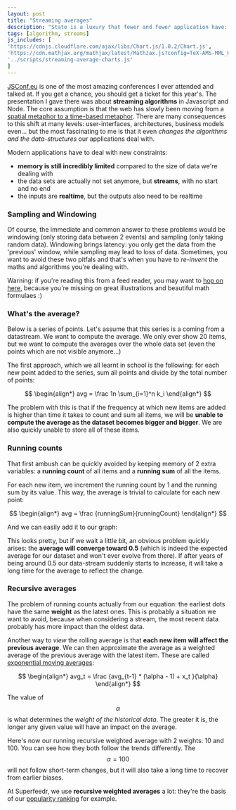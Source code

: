```yaml
---
layout: post
title: "Streaming averages"
description: "State is a luxury that fewer and fewer application have: the data changes faster than it takes to iterate over it, it does not fit in memory and yet, we need simple things like averages to always be up to date. "
tags: [algorithm, streams]
js_includes: [
'https://cdnjs.cloudflare.com/ajax/libs/Chart.js/1.0.2/Chart.js',
'https://cdn.mathjax.org/mathjax/latest/MathJax.js?config=TeX-AMS-MML_HTMLorMML',
'../scripts/streaming-average-charts.js'
]
---
```



[JSConf.eu](http://jsconf.eu/) is one of the most amazing conferences I ever attended and talked at. If you get a chance, you should get a ticket for this year's. The presentation I gave there was about **streaming algorithms** in Javascript and Node. The core assumption is that the web has slowly been moving from a [spatial metaphor to a time-based metaphor](http://www.ouvre-boite.com/space-to-time/). There are many consequences to this shift at many levels: user-interfaces, architectures, business models even... but the most fascinating to me is that it even *changes the algorithms and the data-structures* our applications deal with.

Modern applications have to deal with new constraints:

* **memory is still incredibly limited** compared to the size of data we're dealing with
* the data sets are actually not set anymore, but **streams**, with no start and no end
* the inputs are **realtime**, but the outputs also need to be realtime

### Sampling and Windowing

Of course, the immediate and common answer to these problems would be windowing (only storing data between 2 events) and sampling (only taking random data). Windowing brings latency: you only get the data from the 'previous' window, while sampling may lead to loss of data. Sometimes, you want to avoid these two pitfals and that's when you have to *re-invent* the maths and algorithms you're dealing with.

Warning: if you're reading this from a feed reader, you may want to [hop on here](/streaming-average/), because you're missing on great illustrations and beautiful math formulaes :)

### What's the average?

Below is a series of points. Let's assume that this series is a coming from a datastream. We want to compute the average.
We only ever show 20 items, but we want to compute the averages over the whole data set (even the points which are not visible anymore...)

<canvas id="dots" width="700" height="300"></canvas>

The first approach, which we all learnt in school is the following: for each new point added to the series, sum all points and divide by the total number of points:

$$
\begin{align*}
  avg = \frac 1n \sum_{i=1}^n k_i
\end{align*}
$$

The problem with this is that if the frequency at which new items are added is higher than time it takes to count and sum all items, we will be **unable to compute the average as the dataset becomes bigger and bigger**. We are also quickly unable to store all of these items.

### Running counts

That first ambush can be quickly avoided by keeping memory of 2 extra variables: a **running count** of all items
and a **running sum** of all the items.

For each new item, we increment the running count by 1 and the running sum by its value. This way, the average is trivial to calculate for each new point:

$$
\begin{align*}
  avg = \frac {runningSum}{runningCount}
\end{align*}
$$

And we can easily add it to our graph:

<canvas id="running_average" width="700" height="300"></canvas>

This looks pretty, but if we wait a little bit, an obvious problem quickly arises: the **average will converge toward 0.5** (which is indeed the expected average for our dataset and won't ever evolve from there). If after years of being around 0.5 our data-stream suddenly starts to increase, it will take a long time for the average to reflect the change. 

### Recursive averages

The problem of running counts actually from our equation: the earliest dots have the same **weight** as the latest ones. This is probably a situation we want to avoid, because when considering a stream, the most recent data probably has more impact than the oldest data.

Another way to *view* the rolling average is that **each new item will affect the previous average**. We can then approximate the average as a weighted average of the previous average with the latest item. These are called [exponential moving averages](https://en.wikipedia.org/wiki/Moving_average#Exponential_moving_average):

$$
\begin{align*}
  avg_t = \frac {avg_{t-1} * (\alpha - 1) + x_t }{\alpha}
\end{align*}
$$

The value of $$\alpha$$ is what determines the *weight of the historical data*. The greater it is, the longer any given value will have an impact on the average.

Here's now our running recursive weighted average with 2 weights: 10 and 100. You can see how they both follow the trends differently. The $$\alpha=100$$ will not follow short-term changes, but it will also take a long time to recover from earlier biases.

<canvas id="recursive_average" width="700" height="300"></canvas>

At Superfeedr, we use **recursive weighted averages** a lot: they're the basis of our [popularity ranking](http://blog.superfeedr.com/subscribe-to-popular-rss-feeds/) for example.


